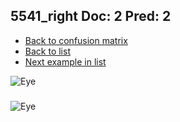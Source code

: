 ## 5541_right Doc: 2 Pred: 2
- [Back to confusion matrix](https://github.com/juliandewit/kaggle_retinopathy/blob/master/matrix.md)
- [Back to list](https://github.com/juliandewit/kaggle_retinopathy/blob/master/lists/22/list.md)
- [Next example in list](https://github.com/juliandewit/kaggle_retinopathy/blob/master/lists/22/55/5598_left.md)

![Eye](https://retinopaty.blob.core.windows.net/size1024/5541_right_2.jpeg)

### 

![Eye]()

